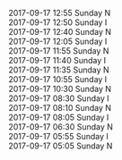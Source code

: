 2017-09-17 12:55 Sunday  N  
2017-09-17 12:50 Sunday  I  
2017-09-17 12:40 Sunday  N  
2017-09-17 12:05 Sunday  I  
2017-09-17 11:55 Sunday  N  
2017-09-17 11:40 Sunday  I  
2017-09-17 11:35 Sunday  N  
2017-09-17 10:55 Sunday  I  
2017-09-17 10:30 Sunday  N  
2017-09-17 08:30 Sunday  I  
2017-09-17 08:10 Sunday  N  
2017-09-17 08:05 Sunday  I  
2017-09-17 06:30 Sunday  N  
2017-09-17 05:55 Sunday  I  
2017-09-17 05:05 Sunday  N  
